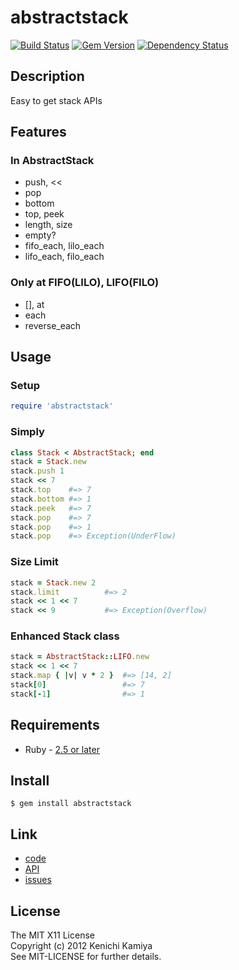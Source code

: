 abstractstack
===============

[![Build Status](https://secure.travis-ci.org/kachick/abstractstack.png)](http://travis-ci.org/kachick/abstractstack)
[![Gem Version](https://badge.fury.io/rb/abstractstack.png)](http://badge.fury.io/rb/abstractstack)
[![Dependency Status](https://gemnasium.com/kachick/abstractstack.svg)](https://gemnasium.com/kachick/abstractstack)

Description
-----------

Easy to get stack APIs

Features
--------

### In AbstractStack

* push, <<
* pop
* bottom
* top, peek
* length, size
* empty?
* fifo_each, lilo_each
* lifo_each, filo_each

### Only at FIFO(LILO), LIFO(FILO)

* [], at
* each
* reverse_each

Usage
-----

### Setup

```ruby
require 'abstractstack'
```

### Simply

```ruby
class Stack < AbstractStack; end
stack = Stack.new
stack.push 1
stack << 7
stack.top    #=> 7
stack.bottom #=> 1
stack.peek   #=> 7
stack.pop    #=> 7
stack.pop    #=> 1
stack.pop    #=> Exception(UnderFlow)
```

### Size Limit

```ruby
stack = Stack.new 2
stack.limit          #=> 2
stack << 1 << 7
stack << 9           #=> Exception(Overflow)
```

### Enhanced Stack class

```ruby
stack = AbstractStack::LIFO.new
stack << 1 << 7
stack.map { |v| v * 2 }  #=> [14, 2]
stack[0]                 #=> 7
stack[-1]                #=> 1
```

Requirements
-------------

* Ruby - [2.5 or later](http://travis-ci.org/#!/kachick/abstractstack)

Install
-------

```shell
$ gem install abstractstack
```

Link
----

* [code](https://github.com/kachick/abstractstack)
* [API](http://www.rubydoc.info/github/kachick/abstractstack)
* [issues](https://github.com/kachick/abstractstack/issues)

License
--------

The MIT X11 License  
Copyright (c) 2012 Kenichi Kamiya  
See MIT-LICENSE for further details.
